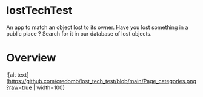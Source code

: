 # lostTechTest

An app to match an object lost to its owner. Have you lost something in a public place ? Search for it in our database of lost objects.  

# Overview
![alt text](https://github.com/credomb/lost_tech_test/blob/main/Page_categories.png?raw=true | width=100)
